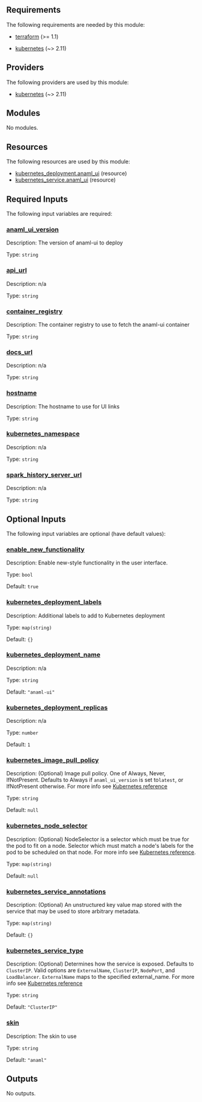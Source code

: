 <!-- BEGIN_TF_DOCS -->
## Requirements

The following requirements are needed by this module:

- <a name="requirement_terraform"></a> [terraform](#requirement\_terraform) (>= 1.1)

- <a name="requirement_kubernetes"></a> [kubernetes](#requirement\_kubernetes) (~> 2.11)

## Providers

The following providers are used by this module:

- <a name="provider_kubernetes"></a> [kubernetes](#provider\_kubernetes) (~> 2.11)

## Modules

No modules.

## Resources

The following resources are used by this module:

- [kubernetes_deployment.anaml_ui](https://registry.terraform.io/providers/hashicorp/kubernetes/latest/docs/resources/deployment) (resource)
- [kubernetes_service.anaml_ui](https://registry.terraform.io/providers/hashicorp/kubernetes/latest/docs/resources/service) (resource)

## Required Inputs

The following input variables are required:

### <a name="input_anaml_ui_version"></a> [anaml\_ui\_version](#input\_anaml\_ui\_version)

Description: The version of anaml-ui to deploy

Type: `string`

### <a name="input_api_url"></a> [api\_url](#input\_api\_url)

Description: n/a

Type: `string`

### <a name="input_container_registry"></a> [container\_registry](#input\_container\_registry)

Description: The container registry to use to fetch the anaml-ui container

Type: `string`

### <a name="input_docs_url"></a> [docs\_url](#input\_docs\_url)

Description: n/a

Type: `string`

### <a name="input_hostname"></a> [hostname](#input\_hostname)

Description: The hostname to use for UI links

Type: `string`

### <a name="input_kubernetes_namespace"></a> [kubernetes\_namespace](#input\_kubernetes\_namespace)

Description: n/a

Type: `string`

### <a name="input_spark_history_server_url"></a> [spark\_history\_server\_url](#input\_spark\_history\_server\_url)

Description: n/a

Type: `string`

## Optional Inputs

The following input variables are optional (have default values):

### <a name="input_enable_new_functionality"></a> [enable\_new\_functionality](#input\_enable\_new\_functionality)

Description: Enable new-style functionality in the user interface.

Type: `bool`

Default: `true`

### <a name="input_kubernetes_deployment_labels"></a> [kubernetes\_deployment\_labels](#input\_kubernetes\_deployment\_labels)

Description: Additional labels to add to Kubernetes deployment

Type: `map(string)`

Default: `{}`

### <a name="input_kubernetes_deployment_name"></a> [kubernetes\_deployment\_name](#input\_kubernetes\_deployment\_name)

Description: n/a

Type: `string`

Default: `"anaml-ui"`

### <a name="input_kubernetes_deployment_replicas"></a> [kubernetes\_deployment\_replicas](#input\_kubernetes\_deployment\_replicas)

Description: n/a

Type: `number`

Default: `1`

### <a name="input_kubernetes_image_pull_policy"></a> [kubernetes\_image\_pull\_policy](#input\_kubernetes\_image\_pull\_policy)

Description:  (Optional) Image pull policy. One of Always, Never, IfNotPresent. Defaults to Always if `anaml_ui_version` is set to`latest`, or IfNotPresent otherwise. For more info see [Kubernetes reference](http://kubernetes.io/docs/user-guide/images#updating-images)

Type: `string`

Default: `null`

### <a name="input_kubernetes_node_selector"></a> [kubernetes\_node\_selector](#input\_kubernetes\_node\_selector)

Description: (Optional) NodeSelector is a selector which must be true for the pod to fit on a node. Selector which must match a node's labels for the pod to be scheduled on that node. For more info see [Kubernetes reference](http://kubernetes.io/docs/user-guide/node-selection).

Type: `map(string)`

Default: `null`

### <a name="input_kubernetes_service_annotations"></a> [kubernetes\_service\_annotations](#input\_kubernetes\_service\_annotations)

Description: (Optional) An unstructured key value map stored with the service that may be used to store arbitrary metadata.

Type: `map(string)`

Default: `{}`

### <a name="input_kubernetes_service_type"></a> [kubernetes\_service\_type](#input\_kubernetes\_service\_type)

Description: (Optional) Determines how the service is exposed. Defaults to `ClusterIP`. Valid options are `ExternalName`, `ClusterIP`, `NodePort`, and `LoadBalancer`. `ExternalName` maps to the specified external\_name. For more info see [ Kubernetes reference](http://kubernetes.io/docs/user-guide/services#overview)

Type: `string`

Default: `"ClusterIP"`

### <a name="input_skin"></a> [skin](#input\_skin)

Description: The skin to use

Type: `string`

Default: `"anaml"`

## Outputs

No outputs.
<!-- END_TF_DOCS -->